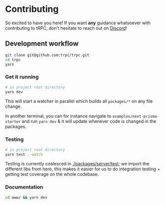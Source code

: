 # Contributing

So excited to have you here! If you want **any** guidance whatsoever with contributing to tRPC, don't hesitate to reach out on [Discord](https://trpc.io/discord)!


## Development workflow

```bash
git clone git@github.com:trpc/trpc.git
cd trpc
yarn
```

### Get it running

```bash
# in project root directory
yarn dev
```

This will start a watcher in parallel which builds all `packages/*` on any file change.

In another terminal, you can for instance navigate to `examples/next-prisma-starter` and run `yarn dev` & it will update whenever code is changed in the packages.

### Testing

```bash
# in project root directory
yarn test --watch
```

Testing is currently coalesced in [./packages/server/test](./packages/server/test); we import the different libs from here, this makes it easier for us to do integration testing + getting test coverage on the whole codebase.


### Documentation

```bash
cd www/ && yarn dev
```
